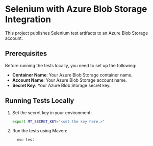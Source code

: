 # Selenium with Azure Blob Storage Integration

This project publishes Selenium test artifacts to an Azure Blob Storage account. 

## Prerequisites

Before running the tests locally, you need to set up the following:

- **Container Name**: Your Azure Blob Storage container name.
- **Account Name**: Your Azure Blob Storage account name.
- **Secret Key**: Your Azure Blob Storage secret key.

## Running Tests Locally

1. Set the secret key in your environment:
   ```bash
   export MY_SECRET_KEY="<set the key here.>"
2. Run the tests using Maven:
   ```bash
     mvn test
